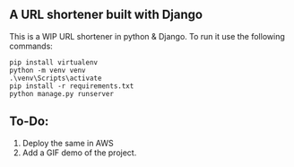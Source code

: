 ## A URL shortener built with Django

This is a WIP URL shortener in python & Django. To run it use the following commands:

```
pip install virtualenv
python -m venv venv
.\venv\Scripts\activate
pip install -r requirements.txt
python manage.py runserver
```

##  To-Do:

1. Deploy the same in AWS
2. Add a GIF demo of the project.
